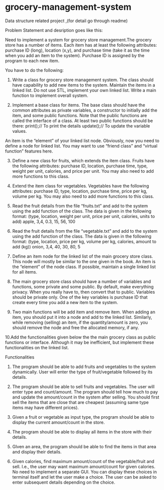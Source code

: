 # grocery-management-system
Data structure related project ,(for detail go through readme)

Problem Statement and desription goes like this:

 Need to implement a system for grocery store management.The
grocery store has a number of items. Each item has at least the following attributes:
purchase ID (long), location (x,y), and purchase time (take it as the time when you add
an item to the system). Purchase ID is assigned by the program to each new item.

You have to do the following:

1. Write a class for grocery store management system. The class should have
capability to add new items to the system. Maintain the items in a linked list. Do
not use STL, implement your own linked list. Write a main function to implement
overall system.

2. Implement a base class for items. The base class should have the common
attributes as private variables, a constructor to initially add the item, and some
public functions. Note that the public functions are called the interface of a class.
At least two public functions should be there:
print();// To print the details
update();// To update the variable values.

An item is the “element” of your linked list node. Obviously, now you need to
define a node for linked list. You may want to use “friend class” and “virtual
function” features here.

3. Define a new class for fruits, which extends the item class. Fruits have the
following attributes: purchase ID, location, purchase time, type, weight per unit,
calories, and price per unit. You may also need to add more functions to this
class.

4. Extend the item class for vegetables. Vegetables have the following attributes:
purchase ID, type, location, purchase time, price per kg, volume per kg. You may
also need to add more functions to this class.

5. Read the fruit details from the file “fruits.txt” and add to the system using the add
function of the class. The data is given in the following format:
(type, location, weight per unit, price per unit, calories, units to add)
apple, 3,4, 0.3, 15, 56, 100

6. Read the fruit details from the file “vegetable.txt” and add to the system using the
add function of the class. The data is given in the following format:
(type, location, price per kg, volume per kg, calories, amount to add (kg))
onion, 3,4, 40, 30, 80, 5

7. Define an item node for the linked list of the main grocery store class. This node
will mostly be similar to the one given in the book. An item is the “element” of the
node class. If possible, maintain a single linked list for all items.

8. The main grocery store class should have a number of variables and functions,
some private and some public. By default, make everything privacy. When you
really have to, then convert that to public. Variables should be private only. One
of the key variables is purchase ID that create every time you add a new item to
the system.

9. Two main functions will be add item and remove item. When adding an item, you
should put it into a node and add to the linked list. Similarly, while removing
(selling) an item, if the quantity/amount is zero, you should remove the node and
free the allocated memory, if any.

10.Add the functionalities given below the the main grocery class as public functions
or interface. Although it may be inefficient, but implement these functionalities on
the linked list.


Functionalities
1. The program should be able to add fruits and vegetables to the system
dynamically. User will enter the type of fruit/vegetable followed by its details.

2. The program should be able to sell fruits and vegetables. The user will enter type
and count/amount. The program should tell how much to pay and update the
amount/count in the system after selling. You should first sell the items that are
close that are cheapest (assuming same type items may have different prices).

3. Given a fruit or vegetable as input type, the program should be able to display
the current amount/count in the store.

4. The program should be able to display all items in the store with their details.

5. GIven an area, the program should be able to find the items in that area and
display their details.

6. Given calories, find maximum amount/count of the vegetable/fruit and sell. I.e.,
the user may want maximum amount/count for given calories.
No need to implement a separate GUI. You can display these choices in terminal itself
and let the user make a choice. The user can be asked to enter subsequent details
depending on the choice.
